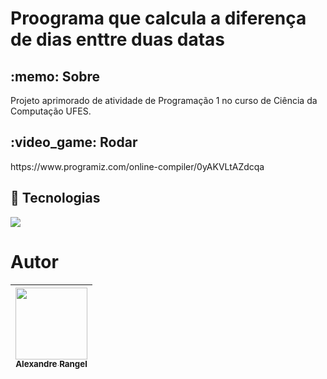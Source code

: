 <h1>Proograma que calcula a diferença de dias enttre duas datas</h1>

<h2> :memo: Sobre</h2>
<p>Projeto aprimorado de atividade de Programação 1 no curso de Ciência da Computação UFES.</p>

<h2> :video_game: Rodar</h2>
<p>https://www.programiz.com/online-compiler/0yAKVLtAZdcqa</p>

## :rocket: Tecnologias
<div>
 <img src="https://img.shields.io/badge/C-00599C?style=for-the-badge&logo=c&logoColor=white">
</div>

# Autor

| [<img loading="lazy" src="https://avatars.githubusercontent.com/u/161789533?v=4" width=115><br><sub>Alexandre Rangel</sub>](https://github.com/aleerangel) |
| :---: | 
